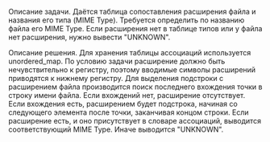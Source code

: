 Описание задачи.
Даётся таблица сопоставления расширения файла и названия его типа (MIME Type). Требуется определить по названию файла его MIME Type. Если расширения нет в таблице типов или у файла нет расширения, нужно вывести "UNKNOWN".

Описание решения.
Для хранения таблицы ассоциаций используется unordered_map. По условию задачи расширение должно быть нечувствительно к регистру, поэтому вводимые символы расширений приводятся к нижнему регистру. Для выделения подстроки с расширением файла производится поиск последнего вхождения точки в строку имени файла. Если вхождений нет, расширение отсутствует. Если вхождения есть, расширением будет подстрока, начиная со следующего элемента после точки, заканчивая концом строки.
Если расширение есть, и оно присутствует в словаре ассоциаций, выводится соответствующий MIME Type. Иначе выводится "UNKNOWN".